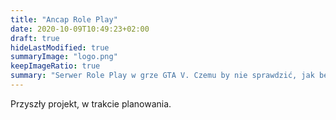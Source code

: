 ```yaml
---
title: "Ancap Role Play"
date: 2020-10-09T10:49:23+02:00
draft: true
hideLastModified: true
summaryImage: "logo.png"
keepImageRatio: true
summary: "Serwer Role Play w grze GTA V. Czemu by nie sprawdzić, jak będzie w akapie?"
---
```


Przyszły projekt, w trakcie planowania.
